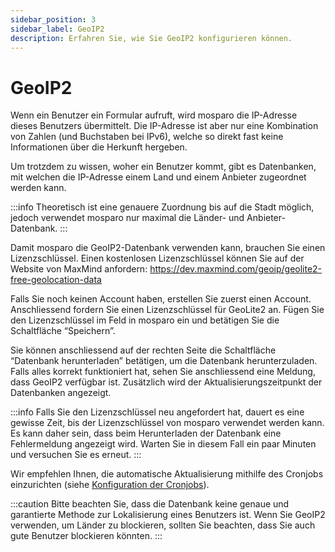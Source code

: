 ```yaml
---
sidebar_position: 3
sidebar_label: GeoIP2
description: Erfahren Sie, wie Sie GeoIP2 konfigurieren können.
---
```


# GeoIP2

Wenn ein Benutzer ein Formular aufruft, wird mosparo die IP-Adresse dieses Benutzers übermittelt. Die IP-Adresse ist aber nur eine Kombination von Zahlen (und Buchstaben bei IPv6), welche so direkt fast keine Informationen über die Herkunft hergeben.

Um trotzdem zu wissen, woher ein Benutzer kommt, gibt es Datenbanken, mit welchen die IP-Adresse einem Land und einem Anbieter zugeordnet werden kann.

:::info
Theoretisch ist eine genauere Zuordnung bis auf die Stadt möglich, jedoch verwendet mosparo nur maximal die Länder- und Anbieter-Datenbank.
:::

Damit mosparo die GeoIP2-Datenbank verwenden kann, brauchen Sie einen Lizenzschlüssel. Einen kostenlosen Lizenzschlüssel können Sie auf der Website von MaxMind anfordern: https://dev.maxmind.com/geoip/geolite2-free-geolocation-data

Falls Sie noch keinen Account haben, erstellen Sie zuerst einen Account. Anschliessend fordern Sie einen Lizenzschlüssel für GeoLite2 an. Fügen Sie den Lizenzschlüssel im Feld in mosparo ein und betätigen Sie die Schaltfläche “Speichern”.

Sie können anschliessend auf der rechten Seite die Schaltfläche “Datenbank herunterladen” betätigen, um die Datenbank herunterzuladen. Falls alles korrekt funktioniert hat, sehen Sie anschliessend eine Meldung, dass GeoIP2 verfügbar ist. Zusätzlich wird der Aktualisierungszeitpunkt der Datenbanken angezeigt.

:::info
Falls Sie den Lizenzschlüssel neu angefordert hat, dauert es eine gewisse Zeit, bis der Lizenzschlüssel von mosparo verwendet werden kann. Es kann daher sein, dass beim Herunterladen der Datenbank eine Fehlermeldung angezeigt wird. Warten Sie in diesem Fall ein paar Minuten und versuchen Sie es erneut.
:::

Wir empfehlen Ihnen, die automatische Aktualisierung mithilfe des Cronjobs einzurichten (siehe [Konfiguration der Cronjobs](../installation/cron_jobs/)).

:::caution
Bitte beachten Sie, dass die Datenbank keine genaue und garantierte Methode zur Lokalisierung eines Benutzers ist. Wenn Sie GeoIP2 verwenden, um Länder zu blockieren, sollten Sie beachten, dass Sie auch gute Benutzer blockieren könnten.
:::
